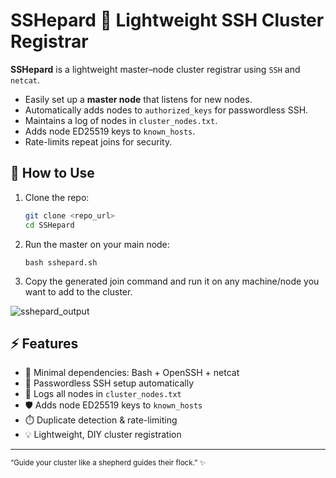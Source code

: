 
# SSHepard 🐑 Lightweight SSH Cluster Registrar

**SSHepard** is a lightweight master–node cluster registrar using `SSH` and `netcat`.  

- Easily set up a **master node** that listens for new nodes.
- Automatically adds nodes to `authorized_keys` for passwordless SSH.
- Maintains a log of nodes in `cluster_nodes.txt`.
- Adds node ED25519 keys to `known_hosts`.
- Rate-limits repeat joins for security.

## 🔧 How to Use

1. Clone the repo:
   ```bash
   git clone <repo_url>
   cd SSHepard
2. Run the master on your main node:

      ```
      bash sshepard.sh
3. Copy the generated join command and run it on any machine/node you want to add to the cluster.

![sshepard_output](sshepard_output.png)

## ⚡ Features

-   🐺 Minimal dependencies: Bash + OpenSSH + netcat
-   🔑 Passwordless SSH setup automatically
-   📄 Logs all nodes in `cluster_nodes.txt`
-   🛡️ Adds node ED25519 keys to `known_hosts`
-   ⏱️ Duplicate detection & rate-limiting
-   💡 Lightweight, DIY cluster registration

---


<sup>
“Guide your cluster like a shepherd guides their flock.” ✨
</sup>

